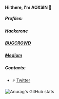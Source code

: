 #### Hi there, I'm AOXSIN 👋
##### Profiles: 
##### <a href=https://hackerone/aoxsin>Hackerone</a>
##### <a href=https://bugcrowd.com/aoxsin>BUGCROWD</a>
##### <a href=https://medium.com/@aoxsin>Medium</a>
##### Contacts:
- ⚡ <a href=https://twitter.com/aoxsin>Twitter</a>

![Anurag's GitHub stats](https://github-readme-stats.vercel.app/api?username=aoxsin&theme=codeSTACKr&show_icons=true)
